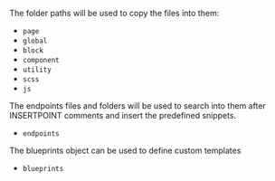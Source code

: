 The folder paths will be used to copy the files into them: 

- `page`
- `global`
- `block`
- `component`
- `utility`
- `scss`
- `js`

The endpoints files and folders will be used to search into them after INSERTPOINT comments and insert the predefined snippets.
- `endpoints`

The blueprints object can be used to define custom templates 
- `blueprints`